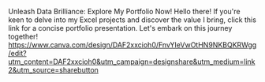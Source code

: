 Unleash Data Brilliance: Explore My Portfolio Now!
Hello there! If you're keen to delve into my Excel projects and discover the value I bring, click this link for a concise portfolio presentation. Let's embark on this journey together!
https://www.canva.com/design/DAF2xxcioh0/FnvYIeVwOtHN9NKBQKRWgg/edit?utm_content=DAF2xxcioh0&utm_campaign=designshare&utm_medium=link2&utm_source=sharebutton
